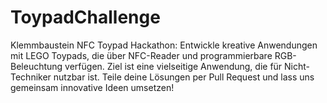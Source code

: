 # ToypadChallenge
Klemmbaustein NFC Toypad Hackathon: Entwickle kreative Anwendungen mit LEGO Toypads, die über NFC-Reader und programmierbare RGB-Beleuchtung verfügen. Ziel ist eine vielseitige Anwendung, die für Nicht-Techniker nutzbar ist. Teile deine Lösungen per Pull Request und lass uns gemeinsam innovative Ideen umsetzen!
